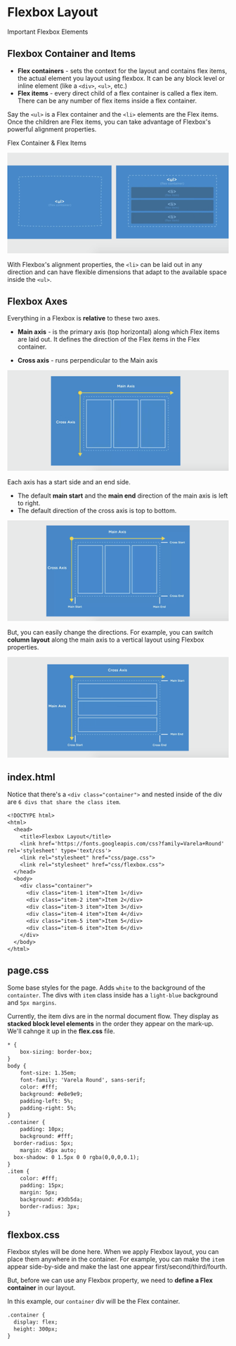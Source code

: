# Flexbox Layout

Important Flexbox Elements

## Flexbox Container and Items

* **Flex containers** - sets the context for the layout and contains flex items, the actual element you layout using flexbox. It can be any block level or inline element (like a ```<div>```, ```<ul>```, etc.)
* **Flex items** - every direct child of a flex container is called a flex item. There can be any number of flex items inside a flex container.

Say the ```<ul>``` is a Flex container and the ```<li>``` elements are the Flex items. Once the children are Flex items, you can take advantage of Flexbox's powerful alignment properties.

Flex Container & Flex Items

<kbd>![alt text](img/flexcontainer.png "screenshot")</kbd>

With Flexbox's alignment properties, the ```<li>``` can be laid out in any direction and can have flexible dimensions that adapt to the available space inside the ```<ul>```.

## Flexbox Axes

Everything in a Flexbox is **relative** to these two axes.

* **Main axis** - is the primary axis (top horizontal) along which Flex items are laid out. It defines the direction of the Flex items in the Flex container.

* **Cross axis** - runs perpendicular to the Main axis

<kbd>![alt text](img/flexaxes.png "screenshot")</kbd>

Each axis has a start side and an end side.

* The default **main start** and the **main end** direction of the main axis is left to right.
* The default direction of the cross axis is top to bottom.

<kbd>![alt text](img/main.png "screenshot")</kbd>

But, you can easily change the directions. For example, you can switch **column layout** along the main axis to a vertical layout using Flexbox properties.

<kbd>![alt text](img/cross.png "screenshot")</kbd>

## index.html

Notice that there's a ```<div class="container">``` and nested inside of the div are ```6 divs that share the class item```.

```
<!DOCTYPE html>
<html>
  <head>
    <title>Flexbox Layout</title>
    <link href='https://fonts.googleapis.com/css?family=Varela+Round' rel='stylesheet' type='text/css'>
    <link rel="stylesheet" href="css/page.css">
    <link rel="stylesheet" href="css/flexbox.css">
  </head>
  <body>
    <div class="container">
      <div class="item-1 item">Item 1</div>
      <div class="item-2 item">Item 2</div>
      <div class="item-3 item">Item 3</div>
      <div class="item-4 item">Item 4</div>
      <div class="item-5 item">Item 5</div>
      <div class="item-6 item">Item 6</div>
    </div>
  </body>
</html>
```

## page.css

Some base styles for the page. Adds ```white``` to the background of the ```containter```. The divs with ```item``` class inside has a ```light-blue``` background and ```5px margins```.

Currently, the item divs are in the normal document flow. They display as **stacked block level elements** in the order they appear on the mark-up. We'll cahnge it up in the **flex.css** file.

```
* {
	box-sizing: border-box;
}
body {
	font-size: 1.35em;
	font-family: 'Varela Round', sans-serif;
	color: #fff;
	background: #e8e9e9;
	padding-left: 5%;
	padding-right: 5%;
}
.container {
	padding: 10px;
	background: #fff;
  border-radius: 5px;
	margin: 45px auto;
  box-shadow: 0 1.5px 0 0 rgba(0,0,0,0.1);
}
.item {
	color: #fff;
	padding: 15px;
	margin: 5px;	
	background: #3db5da;
	border-radius: 3px;
}
```

## flexbox.css

Flexbox styles will be done here. When we apply Flexbox layout, you can place them anywhere in the container. For example, you can make the ```item``` appear side-by-side and make the last one appear first/second/third/fourth.

But, before we can use any Flexbox property, we need to **define a Flex container** in our layout.

In this example, our ```container``` div will be the Flex container.


```
.container {
  display: flex;
  height: 300px;
}
```